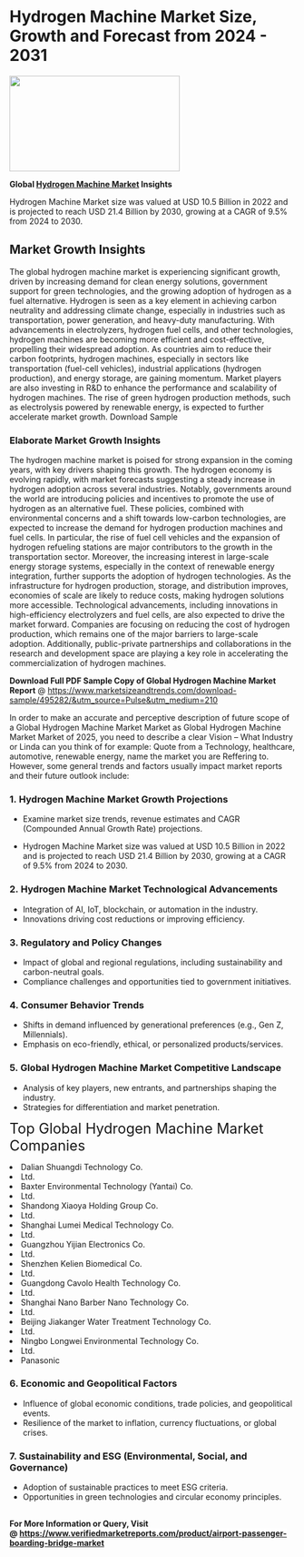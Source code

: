 <H1>Hydrogen Machine Market Size, Growth and Forecast from 2024 - 2031</H1><img class="aligncenter size-medium wp-image-584254" src="https://thirdeyenews.in/wp-content/uploads/2024/09/Global-Market-Research-300x168.jpeg" alt="" width="300" height="168" /><p><strong>Global&nbsp;<a href="https://www.marketsizeandtrends.com/download-sample/495282/&amp;utm_source=Pulse&amp;utm_medium=210">Hydrogen Machine Market</a> Insights</strong></p><p>Hydrogen Machine Market size was valued at USD 10.5 Billion in 2022 and is projected to reach USD 21.4 Billion by 2030, growing at a CAGR of 9.5% from 2024 to 2030.</p><p><h2>Market Growth Insights</h2> The global hydrogen machine market is experiencing significant growth, driven by increasing demand for clean energy solutions, government support for green technologies, and the growing adoption of hydrogen as a fuel alternative. Hydrogen is seen as a key element in achieving carbon neutrality and addressing climate change, especially in industries such as transportation, power generation, and heavy-duty manufacturing. With advancements in electrolyzers, hydrogen fuel cells, and other technologies, hydrogen machines are becoming more efficient and cost-effective, propelling their widespread adoption. As countries aim to reduce their carbon footprints, hydrogen machines, especially in sectors like transportation (fuel-cell vehicles), industrial applications (hydrogen production), and energy storage, are gaining momentum. Market players are also investing in R&D to enhance the performance and scalability of hydrogen machines. The rise of green hydrogen production methods, such as electrolysis powered by renewable energy, is expected to further accelerate market growth. Download Sample <h3>Elaborate Market Growth Insights</h3> The hydrogen machine market is poised for strong expansion in the coming years, with key drivers shaping this growth. The hydrogen economy is evolving rapidly, with market forecasts suggesting a steady increase in hydrogen adoption across several industries. Notably, governments around the world are introducing policies and incentives to promote the use of hydrogen as an alternative fuel. These policies, combined with environmental concerns and a shift towards low-carbon technologies, are expected to increase the demand for hydrogen production machines and fuel cells. In particular, the rise of fuel cell vehicles and the expansion of hydrogen refueling stations are major contributors to the growth in the transportation sector. Moreover, the increasing interest in large-scale energy storage systems, especially in the context of renewable energy integration, further supports the adoption of hydrogen technologies. As the infrastructure for hydrogen production, storage, and distribution improves, economies of scale are likely to reduce costs, making hydrogen solutions more accessible. Technological advancements, including innovations in high-efficiency electrolyzers and fuel cells, are also expected to drive the market forward. Companies are focusing on reducing the cost of hydrogen production, which remains one of the major barriers to large-scale adoption. Additionally, public-private partnerships and collaborations in the research and development space are playing a key role in accelerating the commercialization of hydrogen machines. </p><p><span class=""><strong>Download Full PDF Sample Copy of Global Hydrogen Machine Market Report</strong> @ <a href="https://www.marketsizeandtrends.com/download-sample/495282/&amp;utm_source=Pulse&amp;utm_medium=210" target="_blank">https://www.marketsizeandtrends.com/download-sample/495282/&amp;utm_source=Pulse&amp;utm_medium=210</a></span></p><p>In order to make an accurate and perceptive description of future scope of a Global&nbsp;Hydrogen Machine Market Market as Global&nbsp;Hydrogen Machine Market Market of 2025, you need to describe a clear Vision &ndash; What Industry or Linda can you think of for example: Quote from a Technology, healthcare, automotive, renewable energy, name the market you are Reffering to. However, some general trends and factors usually impact market reports and their future outlook include:</p><h3>1.&nbsp;<strong>Hydrogen Machine Market Growth Projections</strong></h3><ul><li>Examine market size trends, revenue estimates and CAGR (Compounded Annual Growth Rate) projections.</li><li><p>Hydrogen Machine Market size was valued at USD 10.5 Billion in 2022 and is projected to reach USD 21.4 Billion by 2030, growing at a CAGR of 9.5% from 2024 to 2030.</p></li></ul><h3>2.&nbsp;<strong>Hydrogen Machine Market Technological Advancements</strong></h3><ul><li>Integration of AI, IoT, blockchain, or automation in the industry.</li><li>Innovations driving cost reductions or improving efficiency.</li></ul><h3>3.&nbsp;<strong>Regulatory and Policy Changes</strong></h3><ul><li>Impact of global and regional regulations, including sustainability and carbon-neutral goals.</li><li>Compliance challenges and opportunities tied to government initiatives.</li></ul><h3>4.&nbsp;<strong>Consumer Behavior Trends</strong></h3><ul><li>Shifts in demand influenced by generational preferences (e.g., Gen Z, Millennials).</li><li>Emphasis on eco-friendly, ethical, or personalized products/services.</li></ul><h3>5.&nbsp;<strong>Global Hydrogen Machine Market Competitive Landscape</strong></h3><ul><li>Analysis of key players, new entrants, and partnerships shaping the industry.</li><li>Strategies for differentiation and market penetration.</li></ul><p data-pm-slice="1 1 []"><span style="color: inherit; font-family: inherit; font-size: 25px;">Top Global Hydrogen Machine Market Companies</span></p><div class="" data-test-id=""><p><li>Dalian Shuangdi Technology Co.</li><li> Ltd.</li><li> Baxter Environmental Technology (Yantai) Co.</li><li> Ltd.</li><li> Shandong Xiaoya Holding Group Co.</li><li> Ltd.</li><li> Shanghai Lumei Medical Technology Co.</li><li> Ltd.</li><li> Guangzhou Yijian Electronics Co.</li><li> Ltd.</li><li> Shenzhen Kelien Biomedical Co.</li><li> Ltd.</li><li> Guangdong Cavolo Health Technology Co.</li><li> Ltd.</li><li> Shanghai Nano Barber Nano Technology Co.</li><li> Ltd.</li><li> Beijing Jiakanger Water Treatment Technology Co.</li><li> Ltd.</li><li> Ningbo Longwei Environmental Technology Co.</li><li> Ltd.</li><li> Panasonic</li></p></div><h3>6.&nbsp;<strong>Economic and Geopolitical Factors</strong></h3><ul><li>Influence of global economic conditions, trade policies, and geopolitical events.</li><li>Resilience of the market to inflation, currency fluctuations, or global crises.</li></ul><h3>7.&nbsp;<strong>Sustainability and ESG (Environmental, Social, and Governance)</strong></h3><ul><li>Adoption of sustainable practices to meet ESG criteria.</li><li>Opportunities in green technologies and circular economy principles.</li></ul><h2><strong style="font-size: 14px;">For More Information or Query, Visit @&nbsp;</strong><a style="background-color: #ffffff; font-size: 14px;" href="https://www.marketsizeandtrends.com/report/hydrogen-machine-market/" target="_blank">https://www.verifiedmarketreports.com/product/airport-passenger-boarding-bridge-market</a></h2>
